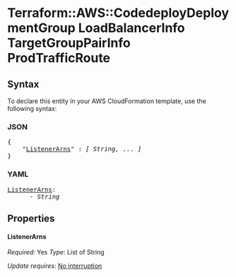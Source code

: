 # Terraform::AWS::CodedeployDeploymentGroup LoadBalancerInfo TargetGroupPairInfo ProdTrafficRoute

## Syntax

To declare this entity in your AWS CloudFormation template, use the following syntax:

### JSON

<pre>
{
    "<a href="#listenerarns" title="ListenerArns">ListenerArns</a>" : <i>[ String, ... ]</i>
}
</pre>

### YAML

<pre>
<a href="#listenerarns" title="ListenerArns">ListenerArns</a>: <i>
      - String</i>
</pre>

## Properties

#### ListenerArns

_Required_: Yes
_Type_: List of String

_Update requires_: [No interruption](https://docs.aws.amazon.com/AWSCloudFormation/latest/UserGuide/using-cfn-updating-stacks-update-behaviors.html#update-no-interrupt)

